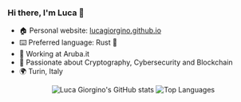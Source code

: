 ### Hi there, I'm Luca 👋

<!--
**lucagiorgino/lucagiorgino** is a ✨ _special_ ✨ repository because its `README.md` (this file) appears on your GitHub profile.

Here are some ideas to get you started:

- 🔭 I’m currently working on ...
- 🌱 I’m currently learning ...
- 👯 I’m looking to collaborate on ...
- 🤔 I’m looking for help with ...
- 💬 Ask me about ...
- 📫 How to reach me: ...
- 😄 Pronouns: ...
- ⚡ Fun fact: ...
-->

- 🏠 Personal website: [lucagiorgino.github.io](https://lucagiorgino.github.io/)
- ⌨️ Preferred language: Rust 🦀
- 💼 Working at Aruba.it
- 🌱 Passionate about Cryptography, Cybersecurity and Blockchain
- 🌍 Turin, Italy


<p align="center">
  <img src="https://github-readme-stats.vercel.app/api?username=lucagiorgino&show_icons=true&theme=radical&include_all_commits=true" alt="Luca Giorgino's GitHub stats" />
  <img src="https://github-readme-stats.vercel.app/api/top-langs/?username=lucagiorgino&layout=compact&theme=radical&hide=TeX,CSS,HTML" alt="Top Languages" />
</p>

